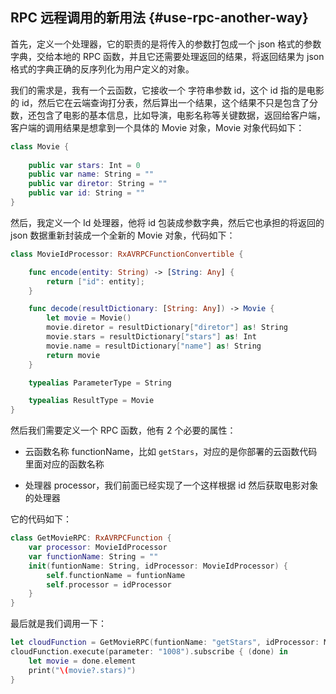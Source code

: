 ## <a name="use-rpc-another-way"></a> RPC 远程调用的新用法 {#use-rpc-another-way} 

首先，定义一个处理器，它的职责的是将传入的参数打包成一个 json 格式的参数字典，交给本地的 RPC 函数，并且它还需要处理返回的结果，将返回结果为 json 格式的字典正确的反序列化为用户定义的对象。

我们的需求是，我有一个云函数，它接收一个 字符串参数 id，这个 id 指的是电影的 id，然后它在云端查询打分表，然后算出一个结果，这个结果不只是包含了分数，还包含了电影的基本信息，比如导演，电影名称等关键数据，返回给客户端，客户端的调用结果是想拿到一个具体的 Movie 对象，Movie 对象代码如下：



```swift
class Movie {
    
    public var stars: Int = 0
    public var name: String = ""
    public var diretor: String = ""
    public var id: String = ""
}

```
然后，我定义一个 Id 处理器，他将 id 包装成参数字典，然后它也承担的将返回的 json 数据重新封装成一个全新的 Movie 对象，代码如下：

```swift
class MovieIdProcessor: RxAVRPCFunctionConvertible {

    func encode(entity: String) -> [String: Any] {
        return ["id": entity];
    }

    func decode(resultDictionary: [String: Any]) -> Movie {
        let movie = Movie()
        movie.diretor = resultDictionary["diretor"] as! String
        movie.stars = resultDictionary["stars"] as! Int
        movie.name = resultDictionary["name"] as! String
        return movie
    }

    typealias ParameterType = String

    typealias ResultType = Movie
}
```

然后我们需要定义一个 RPC 函数，他有 2 个必要的属性：

- 云函数名称 functionName，比如 `getStars`，对应的是你部署的云函数代码里面对应的函数名称

- 处理器 processor，我们前面已经实现了一个这样根据 id 然后获取电影对象的处理器

它的代码如下：

```swift
class GetMovieRPC: RxAVRPCFunction {
    var processor: MovieIdProcessor
    var functionName: String = ""
    init(funtionName: String, idProcessor: MovieIdProcessor) {
        self.functionName = funtionName
        self.processor = idProcessor
    }
}
```

最后就是我们调用一下：

```swift
let cloudFunction = GetMovieRPC(funtionName: "getStars", idProcessor: MovieIdProcessor())
cloudFunction.execute(parameter: "1008").subscribe { (done) in
    let movie = done.element
    print("\(movie?.stars)")
}
```